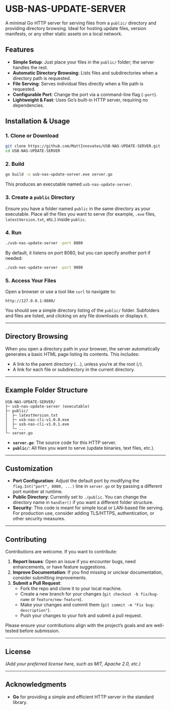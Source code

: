 # USB-NAS-UPDATE-SERVER

A minimal Go HTTP server for serving files from a `public/` directory and providing directory browsing. Ideal for hosting update files, version manifests, or any other static assets on a local network.

## Features

- **Simple Setup**: Just place your files in the `public/` folder; the server handles the rest.
- **Automatic Directory Browsing**: Lists files and subdirectories when a directory path is requested.
- **File Serving**: Serves individual files directly when a file path is requested.
- **Configurable Port**: Change the port via a command-line flag (`-port`).
- **Lightweight & Fast**: Uses Go’s built-in HTTP server, requiring no dependencies.

## Installation & Usage

### 1. Clone or Download  
   ```bash
   git clone https://github.com/MattInnovates/USB-NAS-UPDATE-SERVER.git
   cd USB-NAS-UPDATE-SERVER
   ```

### 2. Build  
   ```bash
   go build -o usb-nas-update-server.exe server.go
   ```
   This produces an executable named `usb-nas-update-server`.

### 3. Create a `public` Directory  
   Ensure you have a folder named `public` in the same directory as your executable. Place all the files you want to serve (for example, `.exe` files, `latestVersion.txt`, etc.) inside `public`.

### 4. Run  
   ```bash
   ./usb-nas-update-server -port 8080
   ```
   By default, it listens on port 8080, but you can specify another port if needed:
   ```bash
   ./usb-nas-update-server -port 9090
   ```

### 5. Access Your Files  
   Open a browser or use a tool like `curl` to navigate to:
   ```
   http://127.0.0.1:8080/
   ```
   You should see a simple directory listing of the `public/` folder. Subfolders and files are listed, and clicking on any file downloads or displays it.

---

## Directory Browsing

When you open a directory path in your browser, the server automatically generates a basic HTML page listing its contents. This includes:

- A link to the parent directory (`..`), unless you’re at the root (`/`).
- A link for each file or subdirectory in the current directory.

---

## Example Folder Structure

```
USB-NAS-UPDATE-SERVER/
├─ usb-nas-update-server (executable)
├─ public/
│  ├─ latestVersion.txt
│  ├─ usb-nas-cli-v1.0.0.exe
│  ├─ usb-nas-cli-v1.0.1.exe
│  └─ ...
└─ server.go
```

- **`server.go`**: The source code for this HTTP server.
- **`public/`**: All files you want to serve (update binaries, text files, etc.).

---

## Customization

- **Port Configuration**: Adjust the default port by modifying the `flag.Int("port", 8080, ...)` line in `server.go` or by passing a different port number at runtime.
- **Public Directory**: Currently set to `./public`. You can change the directory name in `handler()` if you want a different folder structure.
- **Security**: This code is meant for simple local or LAN-based file serving. For production use, consider adding TLS/HTTPS, authentication, or other security measures.

---

## Contributing

Contributions are welcome. If you want to contribute:

1. **Report Issues**: Open an issue if you encounter bugs, need enhancements, or have feature suggestions.
2. **Improve Documentation**: If you find missing or unclear documentation, consider submitting improvements.
3. **Submit a Pull Request**:
   - Fork the repo and clone it to your local machine.
   - Create a new branch for your changes (`git checkout -b fix/bug-name` or `feature/new-feature`).
   - Make your changes and commit them (`git commit -m "Fix bug: description"`).
   - Push your changes to your fork and submit a pull request.

Please ensure your contributions align with the project’s goals and are well-tested before submission.

---

## License

*(Add your preferred license here, such as MIT, Apache 2.0, etc.)*

---

## Acknowledgments

- **Go** for providing a simple and efficient HTTP server in the standard library.

